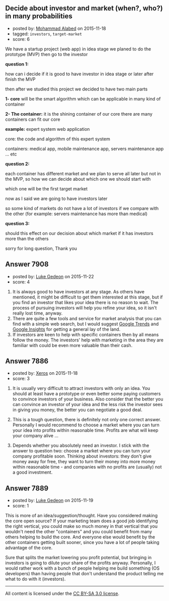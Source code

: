 ## Decide about investor and market (when?, who?) in many probabilities

- posted by: [Mohammad Alabed](https://stackexchange.com/users/4441115/mohammad-alabed) on 2015-11-18
- tagged: `investors`, `target-market`
- score: 6

We have a startup project (web app) in idea stage 
we planed to do the prototype (MVP) then go to the investor 

**question 1:**

how can i decide if it is good to have investor in idea stage or later after finish the MVP

then after we studied this project we decided to have two main parts

**1- core** will be the smart algorithm which can be applicable in many kind of container 

**2- The container:** it is the shining container of our core there are many containers can fit our core

**example:**
expert system web application
 
core: the code and algorithm of this expert system

containers: medical app, mobile maintenance app, servers maintenance app ... etc

**question 2:** 

each container has different market and we plan to serve all later but not in the MVP, so how we can decide about which one we should start with

which one will be the first target market


now as I said we are going to have investors later

so some kind of markets do not have a lot of investors if we compare with the other (for example: servers maintenance has more than medical)

**question 3:**

should this effect on our decision about which market if it has investors more than the others 

sorry for long question, 
Thank you 


## Answer 7908

- posted by: [Luke Gedeon](https://stackexchange.com/users/1119600/luke-gedeon) on 2015-11-22
- score: 4

<ol>
<li>It is always good to have investors at any stage. As others have mentioned, it might be difficult to get them interested at this stage, but if you find an investor that likes your idea there is no reason to wait. The process of pursuing investors will help you refine your idea, so it isn't really lost time, anyway.</li>
<li>There are quite a few tools and service for market analysis that you can find with a simple web search, but I would suggest <a href="http://www.google.com/trends" rel="nofollow">Google Trends</a> and <a href="http://www.google.com/insights/search/" rel="nofollow">Google Insights</a> for getting a general lay of the land.</li>
<li>If investors are keen to help with specific containers then by all means follow the money. The investors' help with marketing in the area they are familiar with could be even more valuable than their cash.</li>
</ol>



## Answer 7886

- posted by: [Xeros](https://stackexchange.com/users/6984932/xeros) on 2015-11-18
- score: 3

1) It is usually very difficult to attract investors with only an idea. You should at least have a prototype or even better some paying customers to convince investors of your business. Also consider that the better you can convince an investor of your idea and the less risk the investor sees in giving you money, the better you can negotiate a good deal.

2) This is a tough question, there is definitely not only one correct answer. Personally I would recommend to choose a market where you can turn your idea into profits within reasonable time. Profits are what will keep your company alive ...

3) Depends whether you absolutely need an investor. I stick with the answer to question two: choose a market where you can turn your company profitable soon. Thinking about investors: they don't give money away for free, they want to turn their money into more money within reasonable time - and companies with no profits are (usually) not a good investment.


## Answer 7889

- posted by: [Luke Gedeon](https://stackexchange.com/users/1119600/luke-gedeon) on 2015-11-19
- score: 1

This is more of an idea/suggestion/thought. Have you considered making the core open source? If your marketing team does a good job identifying the right vertical, you could make so much money in that vertical that you wouldn't need the other "containers" and you could benefit from many others helping to build the core. And everyone else would benefit by the other containers getting built sooner, since you have a lot of people taking advantage of the core.

Sure that splits the market lowering you profit potential, but bringing in investors is going to dilute your share of the profits anyway. Personally, I would rather work with a bunch of people helping me build something (OS developers) than having people that don't understand the product telling me what to do with it (investors).



---

All content is licensed under the [CC BY-SA 3.0 license](https://creativecommons.org/licenses/by-sa/3.0/).
